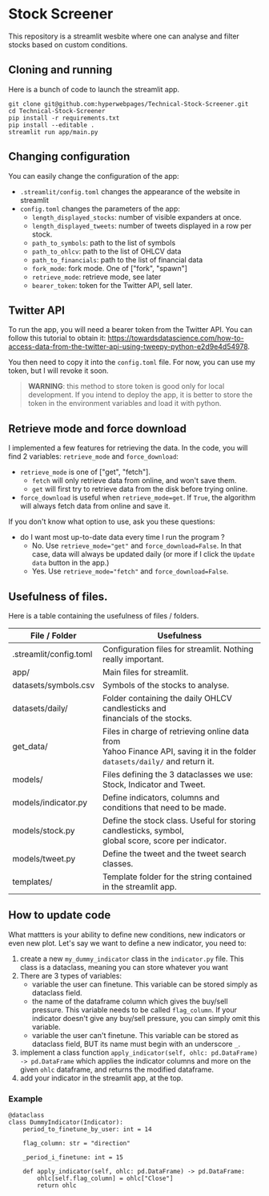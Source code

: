# Stock Screener

This repository is a streamlit wesbite where one can analyse and filter stocks based on custom conditions.


## Cloning and running

Here is a bunch of code to launch the streamlit app.

```
git clone git@github.com:hyperwebpages/Technical-Stock-Screener.git
cd Technical-Stock-Screener
pip install -r requirements.txt
pip install --editable .
streamlit run app/main.py
```

## Changing configuration

You can easily change the configuration of the app:

* `.streamlit/config.toml` changes the appearance of the website in streamlit
* `config.toml` changes the parameters of the app:
    * `length_displayed_stocks`: number of visible expanders at once.
    * `length_displayed_tweets`: number of tweets displayed in a row per stock.
    * `path_to_symbols`: path to the list of symbols
    * `path_to_ohlcv`: path to the list of OHLCV data
    * `path_to_financials`: path to the list of financial data
    * `fork_mode`: fork mode. One of ["fork", "spawn"]
    * `retrieve_mode`: retrieve mode, see later
    * `bearer_token`: token for the Twitter API, sell later.



## Twitter API

To run the app, you will need a bearer token from the Twitter API. 
You can follow this tutorial to obtain it: https://towardsdatascience.com/how-to-access-data-from-the-twitter-api-using-tweepy-python-e2d9e4d54978.

You then need to copy it into the `config.toml` file. For now, you can use my token, but I will revoke it soon. 

> **WARNING**: this method to store token is good only for local development. If you intend to deploy the app, it is better to store the token in the environment variables and load it with python.

## Retrieve mode and force download

I implemented a few features for retrieving the data. In the code, you will find 2 variables: `retrieve_mode` and `force_download`:

* `retrieve_mode` is one of ["get", "fetch"].
    * `fetch` will only retrieve data from online, and won't save them.
    * `get` will first try to retrieve data from the disk before trying online.
* `force_download` is useful when `retrieve_mode=get`. 
If `True`, the algorithm will always fetch data from online and save it.

If you don't know what option to use, ask you these questions:

* do I want most up-to-date data every time I run the program ?
    * No. Use `retrieve_mode="get"` and `force_download=False`. In that case, data will always be updated daily (or more if I click the `Update data` button in the app.)
    * Yes. Use `retrieve_mode="fetch"` and `force_download=False`.


## Usefulness of files.

Here is a table containing the usefulness of files / folders.

| File / Folder          | Usefulness                                                                                                                         |
|------------------------|------------------------------------------------------------------------------------------------------------------------------------|
| .streamlit/config.toml | Configuration files for streamlit. Nothing really important.                                                                       |
| app/                   | Main files for streamlit.                                                                                                          |
| datasets/symbols.csv   | Symbols of the stocks to analyse.                                                                                                  |
| datasets/daily/        | Folder containing the daily OHLCV candlesticks and <br>financials of the stocks.                                                   |
| get_data/              | Files in charge of retrieving online data from <br>Yahoo Finance API, saving it in the folder <br>`datasets/daily/` and return it. |
| models/                | Files defining the 3 dataclasses we use: Stock, Indicator and Tweet.                                                               |
| models/indicator.py    | Define indicators, columns and conditions that need to be made.                                                                    |
| models/stock.py        | Define the stock class. Useful for storing candlesticks, symbol, <br>global score, score per indicator.                            |
| models/tweet.py        | Define the tweet and the tweet search classes.                                                                                     |
| templates/             | Template folder for the string contained in the streamlit app.                                                                     |

## How to update code

What mattters is your ability to define new conditions, new indicators or even new plot.
Let's say we want to define a new indicator, you need to:

1. create a new `my_dummy_indicator` class in the `indicator.py` file. This class is a dataclass, meaning you can store whatever you want
2. There are 3 types of variables:
    * variable the user can finetune. This variable can be stored simply as dataclass field.
    * the name of the dataframe column which gives the buy/sell pressure. This variable needs to be called `flag_column`. 
        If your indicator doesn't give any buy/sell pressure, you can simply omit this variable.
    * variable the user can't finetune. This variable can be stored as dataclass field, BUT its name must begin with an underscore `_`.
3. implement a class function 
    `apply_indicator(self, ohlc: pd.DataFrame) -> pd.DataFrame` 
    which applies the indicator columns and more on the given `ohlc` dataframe, and returns the modified dataframe.
4. add your indicator in the streamlit app, at the top. 


### Example

```{python}
@dataclass
class DummyIndicator(Indicator):
    period_to_finetune_by_user: int = 14

    flag_column: str = "direction"

    _period_i_finetune: int = 15

    def apply_indicator(self, ohlc: pd.DataFrame) -> pd.DataFrame:
        ohlc[self.flag_column] = ohlc["Close"]
        return ohlc
```